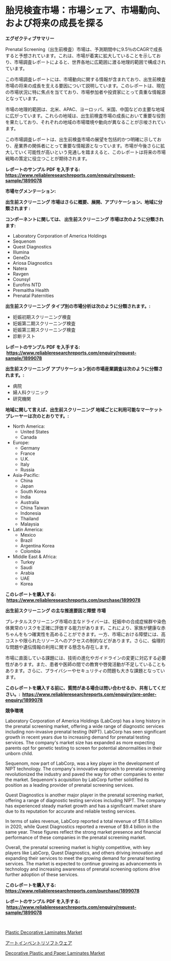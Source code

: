 <p><h1>胎児検査市場：市場シェア、市場動向、および将来の成長を探る</h1></p><p><strong>エグゼクティブサマリー</strong></p>
<p><p>Prenatal Screening（出生前検査）市場は、予測期間中に9.5％のCAGRで成長すると予想されています。これは、市場が着実に拡大していることを示しており、市場調査レポートによると、世界各地に広範囲に渡る地理的範囲で構成されています。</p><p>この市場調査レポートには、市場動向に関する情報が含まれており、出生前検査市場の将来の成長を支える要因について説明しています。このレポートは、現在の市場状況に特に焦点を当てており、市場参加者や投資家にとって貴重な情報源となっています。</p><p>市場の地理的範囲は、北米、APAC、ヨーロッパ、米国、中国などの主要な地域に広がっています。これらの地域は、出生前検査市場の成長において重要な役割を果たしており、それぞれの地域の市場環境や動向が異なることが示唆されています。</p><p>この市場調査レポートは、出生前検査市場の展望を包括的かつ明確に示しており、産業界の関係者にとって重要な情報源となっています。市場が今後さらに拡大していく可能性が高いという見通しを踏まえると、このレポートは将来の市場戦略の策定に役立つことが期待されます。</p></p>
<p><strong>レポートのサンプル PDF を入手する: <a href="https://www.reliableresearchreports.com/enquiry/request-sample/1899078">https://www.reliableresearchreports.com/enquiry/request-sample/1899078</a></strong></p>
<p><strong>市場セグメンテーション:</strong></p>
<p><strong> 出生前スクリーニング 市場はさらに概要、展開、アプリケーション、地域に分類されます :</strong></p>
<p><strong>コンポーネントに関しては、 出生前スクリーニング 市場は次のように分類されます: &nbsp;</strong></p>
<p><ul><li>Laboratory Corporation of America Holdings</li><li>Sequenom</li><li>Quest Diagnostics</li><li>Illumina</li><li>GeneDx</li><li>Ariosa Diagnostics</li><li>Natera</li><li>Ravgen</li><li>Counsyl</li><li>Eurofins NTD</li><li>Premaitha Health</li><li>Prenatal Paternities</li></ul></p>
<p><strong> 出生前スクリーニング タイプ別の市場分析は次のように分類されます。:</strong></p>
<p><ul><li>妊娠初期スクリーニング検査</li><li>妊娠第二期スクリーニング検査</li><li>妊娠第三期スクリーニング検査</li><li>診断テスト</li></ul></p>
<p><strong>レポートのサンプル PDF を入手する: &nbsp;<a href="https://www.reliableresearchreports.com/enquiry/request-sample/1899078">https://www.reliableresearchreports.com/enquiry/request-sample/1899078</a></strong></p>
<p><strong> 出生前スクリーニング アプリケーション別の市場産業調査は次のように分類されます。:</strong></p>
<p><ul><li>病院</li><li>婦人科クリニック</li><li>研究機関</li></ul></p>
<p><strong>地域に関して言えば、出生前スクリーニング 地域ごとに利用可能なマーケットプレーヤーは次のとおりです。:</strong></p>
<p><ul>
    <li>
        North America:
        <ul>
            <li>United States</li>
            <li>Canada</li>
        </ul>
    </li>
    <li>
        Europe:
        <ul>
            <li>Germany</li>
            <li>France</li>
            <li>U.K.</li>
            <li>Italy</li>
            <li>Russia</li>
        </ul>
    </li>
    <li>
        Asia-Pacific:
        <ul>
            <li>China</li>
            <li>Japan</li>
            <li>South Korea</li>
            <li>India</li>
            <li>Australia</li>
            <li>China Taiwan</li>
            <li>Indonesia</li>
            <li>Thailand</li>
            <li>Malaysia</li>
        </ul>
    </li>
    <li>
        Latin America:
        <ul>
            <li>Mexico</li>
            <li>Brazil</li>
            <li>Argentina Korea</li>
            <li>Colombia</li>
        </ul>
    </li>
    <li>
        Middle East & Africa:
        <ul>
            <li>Turkey</li>
            <li>Saudi</li>
            <li>Arabia</li>
            <li>UAE</li>
            <li>Korea</li>
        </ul>
    </li>
    </ul></p>
<p><strong>このレポートを購入する: &nbsp;<a href="https://www.reliableresearchreports.com/purchase/1899078">https://www.reliableresearchreports.com/purchase/1899078</a></strong></p>
<p><strong>出生前スクリーニング の主な推進要因と障壁 市場</strong></p>
<p><p>プレナタルスクリーニング市場の主なドライバーは、妊娠中の合成症候群や染色体異常のリスクを正確に評価する能力があります。これにより、家族が健康な赤ちゃんをもつ確実性を高めることができます。一方、市場における障壁には、高コストや限られたリソースへのアクセスの制約などがあります。さらに、倫理的な問題や遺伝情報の利用に関する懸念も存在します。</p><p>市場に直面している課題には、技術の進化やガイドラインの変更に対応する必要性があります。また、患者や医師の間での教育や啓発活動が不足していることもあります。さらに、プライバシーやセキュリティの問題も大きな課題となっています。</p></p>
<p><strong>このレポートを購入する前に、質問がある場合は問い合わせるか、共有してください。:&nbsp; <a href="https://www.reliableresearchreports.com/enquiry/pre-order-enquiry/1899078">https://www.reliableresearchreports.com/enquiry/pre-order-enquiry/1899078</a></strong></p>
<p><strong>競争環境</strong></p>
<p><p>Laboratory Corporation of America Holdings (LabCorp) has a long history in the prenatal screening market, offering a wide range of diagnostic services including non-invasive prenatal testing (NIPT). LabCorp has seen significant growth in recent years due to increasing demand for prenatal testing services. The company's market size has expanded as more expecting parents opt for genetic testing to screen for potential abnormalities in their unborn child.</p><p>Sequenom, now part of LabCorp, was a key player in the development of NIPT technology. The company's innovative approach to prenatal screening revolutionized the industry and paved the way for other companies to enter the market. Sequenom's acquisition by LabCorp further solidified its position as a leading provider of prenatal screening services.</p><p>Quest Diagnostics is another major player in the prenatal screening market, offering a range of diagnostic testing services including NIPT. The company has experienced steady market growth and has a significant market share due to its reputation for accurate and reliable testing services.</p><p>In terms of sales revenue, LabCorp reported a total revenue of $11.6 billion in 2020, while Quest Diagnostics reported a revenue of $9.4 billion in the same year. These figures reflect the strong market presence and financial performance of these companies in the prenatal screening market.</p><p>Overall, the prenatal screening market is highly competitive, with key players like LabCorp, Quest Diagnostics, and others driving innovation and expanding their services to meet the growing demand for prenatal testing services. The market is expected to continue growing as advancements in technology and increasing awareness of prenatal screening options drive further adoption of these services.</p></p>
<p><strong>このレポートを購入する: &nbsp; <a href="https://www.reliableresearchreports.com/purchase/1899078">https://www.reliableresearchreports.com/purchase/1899078</a></strong></p>
<p><strong>レポートのサンプル PDF を入手する: &nbsp;<a href="https://www.reliableresearchreports.com/enquiry/request-sample/1899078">https://www.reliableresearchreports.com/enquiry/request-sample/1899078</a></strong><strong></strong></p>
<p>&nbsp;</p>
<p><p><a href="https://github.com/markusgodoy/Market-Research-Report-List-2/blob/main/plastic-decorative-laminates-market.md">Plastic Decorative Laminates Market</a></p><p><a href="https://github.com/mohamedbakry57/Market-Research-Report-List-3/blob/main/50389871522.md">アートインベントリソフトウェア</a></p><p><a href="https://github.com/luckyshygirl/Market-Research-Report-List-3/blob/main/decorative-plastic-and-paper-laminates-market.md">Decorative Plastic and Paper Laminates Market</a></p></p>